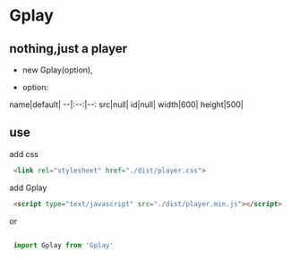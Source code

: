 # Gplay
## nothing,just a player

- new Gplay(option),

- option:

name|default|
--|:--:|--:
src|null|
id|null|
width|600|
height|500|

## use
add css
``` html
 <link rel="stylesheet" href="./dist/player.css">
```
add Gplay
``` html
 <script type="text/javascript" src="./dist/player.min.js"></script>
```
or
 ```js

  import Gplay from 'Gplay'
 ```
